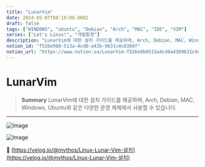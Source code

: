 ```yaml
---
title: "LunarVim"
date: 2024-05-07T08:10:00.000Z
draft: false
tags: ["WINDOWS", "ubuntu", "Debian", "Arch", "MAC", "IDE", "VIM"]
series: ["Let's Linux!", "개발환경"]
description: "LunarVim에 대한 설치 가이드를 제공하며, Arch, Debian, MAC, Windows, Ubuntu와 같은 다양한 운영 체제에서 사용할 수 있습니다."
notion_id: "f526e9b0-513a-4cd0-a43b-9631c4c0304f"
notion_url: "https://www.notion.so/LunarVim-f526e9b0513a4cd0a43b9631c4c0304f"
---
```


# LunarVim

> **Summary**
> LunarVim에 대한 설치 가이드를 제공하며, Arch, Debian, MAC, Windows, Ubuntu와 같은 다양한 운영 체제에서 사용할 수 있습니다.

---

![Image](https://prod-files-secure.s3.us-west-2.amazonaws.com/09ccd4d5-876c-4bba-bbdf-cc77a0a11257/1f814d0a-1519-44fa-b8e1-31abbe5a8204/Untitled.png?X-Amz-Algorithm=AWS4-HMAC-SHA256&X-Amz-Content-Sha256=UNSIGNED-PAYLOAD&X-Amz-Credential=ASIAZI2LB466XERKKZLP%2F20250724%2Fus-west-2%2Fs3%2Faws4_request&X-Amz-Date=20250724T083603Z&X-Amz-Expires=3600&X-Amz-Security-Token=IQoJb3JpZ2luX2VjEAAaCXVzLXdlc3QtMiJGMEQCIHP8MD4jLDJ0k4VNTA9Vin6JrdZt2iDfNYJZ0R%2F96bVPAiB8wz3v5PIaGwvcO5bzFlzd8dw7aGYsrafSIBCYOTqY7yr%2FAwgpEAAaDDYzNzQyMzE4MzgwNSIMjh6KwKjbr9PqtDAGKtwDtUl7oLSBr%2BhHLpcH7Vq%2F6ZpqJgQJXwReLpJCbc%2BVB8CKx0uN%2FRqms0d%2FqwewBPVCLfsZs5BWbSZymljsHm89yojXKMS8%2FnPrh0m8ZoK9JDXYmpa3LhyFjH%2B3wnNUn2kCdy6HAaj7%2Frtgc8ViFIZxhPfYLIrsR5dFAkZEns9%2B9fjb%2Fko0xOAx5OP4s7TIEV%2Fg%2F1vJsnImUvTsFBE%2FkdlhavUVCRH3HCfF%2BFEf8m6C5KbK%2FQ6dvblMwCR%2BfNx3RBzS643nSoJZfR5giw584IslhoGO%2F%2BA3yzOGKTnlF2J39ztjprW6SOEZldnQwYbkrFuCmj0ZwzIXR5mM%2BuCKfsglvux%2FHN3XjW0GcOleE1uSO115JRTFDa0e61x%2BSbgzrPnwwe5Aj%2BB%2BLAznjAdHUz4uF4nUchnY1eRvxr7ety%2FwCDAqvr2LW7ULgNPZY5CZYWf00NYu2c3rDX8RQiB1%2B3RqMdg4yV4BgANIYnMAUvbDfgbILkrR91qB5Sv5Wr8y23vQ643U93UqOVxDW%2FArpbAfi%2FDJnFVShncf5JKaqqbsmQ5dhtPlCYhNlZDW9kDE0XnqGRyU7LdHi0NDdsAtYdI9X%2BqE2Csb32kKhHZ2UxRWU5kUzIXWZONIXxNqp8MwmNCHxAY6pgFcQ9BKpcIiy6%2BJAsdqHuYCNtqvz4W3AHWkXviPbqSJi1UfEHOp%2FRNe%2BY8LAbPwpdC%2BZlIV4MSUiXjdryV%2B4sCod9RRR4JMPFk3CnXDeKQZDigstJOb383yrpPB6m%2FOreA%2Fb22KBQ%2Bm4AaYJ1L6PG4Oa9l%2BN1Uw1jJp%2BZvpQswc1TCQ0uCl62lTeRESZzN2zXfPskFOacCkQUbR86Sa%2Fl%2BM4LFBzUw7&X-Amz-Signature=323a2276ec47329fbf6bb1ffce86f8f17b9badcd5f5741d7a07a39bddd43e131&X-Amz-SignedHeaders=host&x-amz-checksum-mode=ENABLED&x-id=GetObject)

![Image](https://prod-files-secure.s3.us-west-2.amazonaws.com/09ccd4d5-876c-4bba-bbdf-cc77a0a11257/c22e7e68-d7ad-4af4-944b-b0506ec74a17/Untitled.png?X-Amz-Algorithm=AWS4-HMAC-SHA256&X-Amz-Content-Sha256=UNSIGNED-PAYLOAD&X-Amz-Credential=ASIAZI2LB466XERKKZLP%2F20250724%2Fus-west-2%2Fs3%2Faws4_request&X-Amz-Date=20250724T083603Z&X-Amz-Expires=3600&X-Amz-Security-Token=IQoJb3JpZ2luX2VjEAAaCXVzLXdlc3QtMiJGMEQCIHP8MD4jLDJ0k4VNTA9Vin6JrdZt2iDfNYJZ0R%2F96bVPAiB8wz3v5PIaGwvcO5bzFlzd8dw7aGYsrafSIBCYOTqY7yr%2FAwgpEAAaDDYzNzQyMzE4MzgwNSIMjh6KwKjbr9PqtDAGKtwDtUl7oLSBr%2BhHLpcH7Vq%2F6ZpqJgQJXwReLpJCbc%2BVB8CKx0uN%2FRqms0d%2FqwewBPVCLfsZs5BWbSZymljsHm89yojXKMS8%2FnPrh0m8ZoK9JDXYmpa3LhyFjH%2B3wnNUn2kCdy6HAaj7%2Frtgc8ViFIZxhPfYLIrsR5dFAkZEns9%2B9fjb%2Fko0xOAx5OP4s7TIEV%2Fg%2F1vJsnImUvTsFBE%2FkdlhavUVCRH3HCfF%2BFEf8m6C5KbK%2FQ6dvblMwCR%2BfNx3RBzS643nSoJZfR5giw584IslhoGO%2F%2BA3yzOGKTnlF2J39ztjprW6SOEZldnQwYbkrFuCmj0ZwzIXR5mM%2BuCKfsglvux%2FHN3XjW0GcOleE1uSO115JRTFDa0e61x%2BSbgzrPnwwe5Aj%2BB%2BLAznjAdHUz4uF4nUchnY1eRvxr7ety%2FwCDAqvr2LW7ULgNPZY5CZYWf00NYu2c3rDX8RQiB1%2B3RqMdg4yV4BgANIYnMAUvbDfgbILkrR91qB5Sv5Wr8y23vQ643U93UqOVxDW%2FArpbAfi%2FDJnFVShncf5JKaqqbsmQ5dhtPlCYhNlZDW9kDE0XnqGRyU7LdHi0NDdsAtYdI9X%2BqE2Csb32kKhHZ2UxRWU5kUzIXWZONIXxNqp8MwmNCHxAY6pgFcQ9BKpcIiy6%2BJAsdqHuYCNtqvz4W3AHWkXviPbqSJi1UfEHOp%2FRNe%2BY8LAbPwpdC%2BZlIV4MSUiXjdryV%2B4sCod9RRR4JMPFk3CnXDeKQZDigstJOb383yrpPB6m%2FOreA%2Fb22KBQ%2Bm4AaYJ1L6PG4Oa9l%2BN1Uw1jJp%2BZvpQswc1TCQ0uCl62lTeRESZzN2zXfPskFOacCkQUbR86Sa%2Fl%2BM4LFBzUw7&X-Amz-Signature=67dba4360919e0f20fa7d593970e1fcbb408de353ef0ecd592e4447a715d9567&X-Amz-SignedHeaders=host&x-amz-checksum-mode=ENABLED&x-id=GetObject)

🔗 [https://velog.io/@mythos/Linux-Lunar-Vim-설치](https://velog.io/@mythos/Linux-Lunar-Vim-설치)


